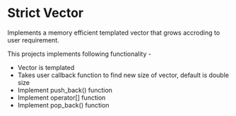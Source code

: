 # Strict Vector

Implements a memory efficient templated vector that grows accroding to user requirement.

This projects implements following functionality -
* Vector is templated
* Takes user callback function to find new size of vector, default is double size
* Implement push_back() function
* Implement operator[] function
* Implement pop_back() function
